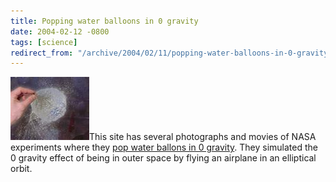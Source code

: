 ```yaml
---
title: Popping water balloons in 0 gravity
date: 2004-02-12 -0800
tags: [science]
redirect_from: "/archive/2004/02/11/popping-water-balloons-in-0-gravity.aspx/"
---
```


![A Balloon popping](/images/PoppingBalloons.JPG)This site has several
photographs and movies of NASA experiments where they [pop water ballons
in 0
gravity](http://microgravity.grc.nasa.gov/balloon/blob.htm "popping ballons in 0 gravity").
They simulated the 0 gravity effect of being in outer space by flying an
airplane in an elliptical orbit.

